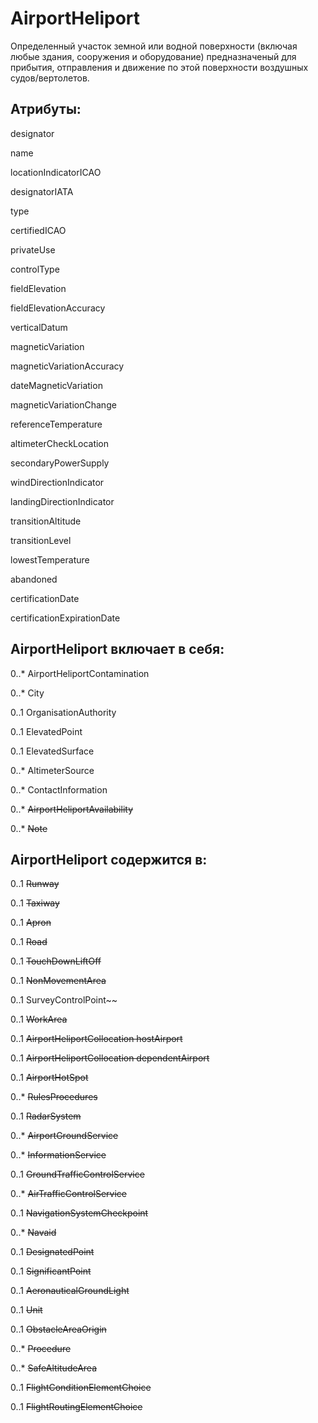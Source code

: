AirportHeliport
===============

Определенный участок земной или водной поверхности (включая любые здания, сооружения и оборудование)
предназначеный для прибытия, отправления и движение по этой поверхности воздушных судов/вертолетов.

Атрибуты:
---------

designator

name

locationIndicatorICAO

designatorIATA

type

certifiedICAO

privateUse

controlType

fieldElevation

fieldElevationAccuracy

verticalDatum

magneticVariation

magneticVariationAccuracy

dateMagneticVariation

magneticVariationChange

referenceTemperature

altimeterCheckLocation

secondaryPowerSupply

windDirectionIndicator

landingDirectionIndicator

transitionAltitude

transitionLevel

lowestTemperature

abandoned

certificationDate

certificationExpirationDate

AirportHeliport включает в себя:
--------------------------------

0..* AirportHeliportContamination

0..* City                       

0..1 OrganisationAuthority

0..1 ElevatedPoint

0..1 ElevatedSurface

0..* AltimeterSource

0..* ContactInformation

0..* ~~AirportHeliportAvailability~~

0..* ~~Note~~


AirportHeliport содержится в:
-----------------------------
0..1 ~~Runway~~

0..1 ~~Taxiway~~

0..1 ~~Apron~~

0..1 ~~Road~~

0..1 ~~TouchDownLiftOff~~

0..1 ~~NonMovementArea~~

0..1 SurveyControlPoint~~

0..1 ~~WorkArea~~

0..1 ~~AirportHeliportCollocation hostAirport~~

0..1 ~~AirportHeliportCollocation dependentAirport~~

0..1 ~~AirportHotSpot~~

0..* ~~RulesProcedures~~

0..1 ~~RadarSystem~~

0..* ~~AirportGroundService~~

0..* ~~InformationService~~

0..1 ~~GroundTrafficControlService~~

0..* ~~AirTrafficControlService~~

0..1 ~~NavigationSystemCheckpoint~~

0..* ~~Navaid~~

0..1 ~~DesignatedPoint~~

0..1 ~~SignificantPoint~~

0..1 ~~AeronauticalGroundLight~~

0..1 ~~Unit~~

0..1 ~~ObstacleAreaOrigin~~ 

0..* ~~Procedure~~

0..* ~~SafeAltitudeArea~~

0..1 ~~FlightConditionElementChoice~~

0..1 ~~FlightRoutingElementChoice~~

